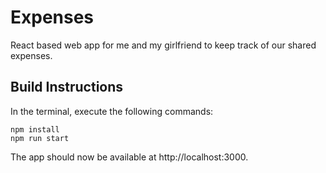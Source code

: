 # Expenses
React based web app for me and my girlfriend to keep track of our shared expenses. 



## Build Instructions
In the terminal, execute the following commands:

```
npm install
npm run start
```

The app should now be available at http://localhost:3000.